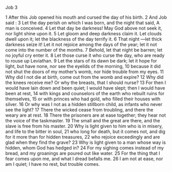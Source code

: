 Job 3

1	After this Job opened his mouth and cursed the day of his birth.
2	And Job said :
3	Let the day perish on which I was born, and the night that said, A man is conceived.
4	Let that day be darkness! May God above not seek it, nor light shine upon it.
5	Let gloom and deep darkness claim it. Let clouds dwell upon it; let the blackness of the day terrify it.
6	That night —let thick darkness seize it! Let it not rejoice among the days of the year; let it not come into the number of the months.
7	Behold, let that night be barren; let no joyful cry enter it.
8	Let those curse it who curse the day, who are ready to rouse up Leviathan.
9	Let the stars of its dawn be dark; let it hope for light, but have none, nor see the eyelids of the morning,
10	because it did not shut the doors of my mother’s womb, nor hide trouble from my eyes.
11	Why did I not die at birth, come out from the womb and expire?
12	Why did the knees receive me? Or why the breasts, that I should nurse?
13	For then I would have lain down and been quiet; I would have slept; then I would have been at rest,
14	with kings and counselors of the earth who rebuilt ruins for themselves,
15	or with princes who had gold, who filled their houses with silver.
16	Or why was I not as a hidden stillborn child, as infants who never see the light?
17	There the wicked cease from troubling, and there the weary are at rest.
18	There the prisoners are at ease together; they hear not the voice of the taskmaster.
19	The small and the great are there, and the slave is free from his master.
20	Why is light given to him who is in misery, and life to the bitter in soul,
21	who long for death, but it comes not, and dig for it more than for hidden treasures,
22	who rejoice exceedingly and are glad when they find the grave?
23	Why is light given to a man whose way is hidden, whom God has hedged in?
24	For my sighing comes instead of my bread, and my groanings are poured out like water.
25	For the thing that I fear comes upon me, and what I dread befalls me.
26	I am not at ease, nor am I quiet; I have no rest, but trouble comes.

